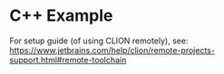 # C++ Example

For setup guide (of using CLION remotely), see: https://www.jetbrains.com/help/clion/remote-projects-support.html#remote-toolchain

